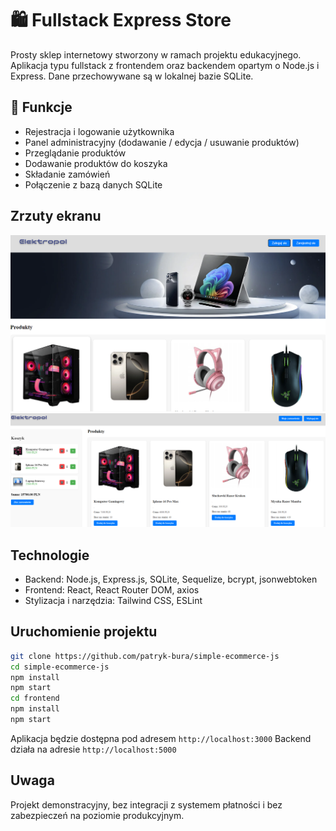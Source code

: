 # 🛍️ Fullstack Express Store

Prosty sklep internetowy stworzony w ramach projektu edukacyjnego. Aplikacja typu fullstack z frontendem oraz backendem opartym o Node.js i Express. Dane przechowywane są w lokalnej bazie SQLite.

## 🔧 Funkcje

- Rejestracja i logowanie użytkownika
- Panel administracyjny (dodawanie / edycja / usuwanie produktów)
- Przeglądanie produktów
- Dodawanie produktów do koszyka
- Składanie zamówień
- Połączenie z bazą danych SQLite

## Zrzuty ekranu

![Strona główna](screenshots/homepage.png)
![Dodawanie do koszyka](screenshots/cart.png)

## Technologie

- Backend: Node.js, Express.js, SQLite, Sequelize, bcrypt, jsonwebtoken
- Frontend: React, React Router DOM, axios
- Stylizacja i narzędzia: Tailwind CSS, ESLint

## Uruchomienie projektu

```bash
git clone https://github.com/patryk-bura/simple-ecommerce-js
cd simple-ecommerce-js
npm install
npm start
cd frontend
npm install
npm start
```

Aplikacja będzie dostępna pod adresem `http://localhost:3000`
Backend działa na adresie `http://localhost:5000`

## Uwaga

Projekt demonstracyjny, bez integracji z systemem płatności i bez zabezpieczeń na poziomie produkcyjnym.




